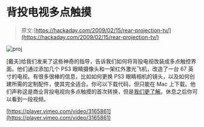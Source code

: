 # 背投电视多点触摸

> 原文:[https://hackaday.com/2009/02/15/rear-projection-tv/](https://hackaday.com/2009/02/15/rear-projection-tv/)

![proj](../Images/f46e7f8a8e0a28946571f44ea3c4ebdd.png "proj")

[戴夫]给我们发来了这些神奇的指导，告诉我们如何将背投电视改装成多点触控界面。他们通过添加几个 PS3 眼睛摄像头和一架红外激光飞机，改造了一台 67 英寸的电视。有很多很棒的信息，比如如何更换 PS3 眼睛相机的镜头，以及如何创建所需的定制配件，使其完全适合。你可以下载代码，但只能在 Mac 上下载。他们声称这是商业背投电视向多点触摸的首次转换，但是[我们更了解](http://hackaday.com/2008/05/20/multitouch-rear-projection-tv/)。休息之后你可以看到一段视频。

[https://player.vimeo.com/video/3165861](https://player.vimeo.com/video/3165861)